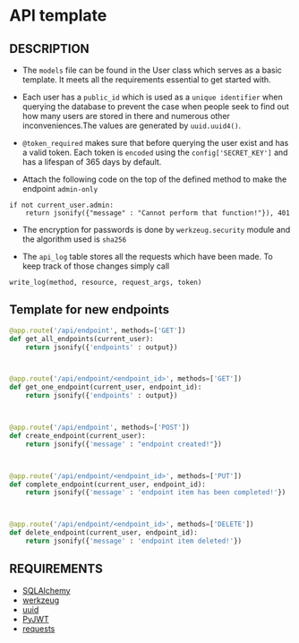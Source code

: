 # API template
## DESCRIPTION
- The `models` file can be found in the User class which serves as a 
basic template. It meets all the requirements essential to get started with.

- Each user has a `public_id` which is used as a `unique identifier` when querying
the database to prevent the case when people seek to find out how many users are 
stored in there and numerous other inconveniences.The values are generated
by `uuid.uuid4()`.

- `@token_required` makes sure that before querying the user exist and has a
valid token. Each token is `encoded` using the `config['SECRET_KEY']` and has
a lifespan of 365 days by default.

- Attach the following code on the top of the defined method to make 
the endpoint `admin-only`
```python3
if not current_user.admin:
    return jsonify({"message" : "Cannot perform that function!"}), 401
```

- The encryption for passwords is done by `werkzeug.security` module 
and the algorithm used is `sha256`

- The `api_log` table stores all the requests which have been made.
To keep track of those changes simply call
```
write_log(method, resource, request_args, token)
```

## Template for new endpoints
```python
@app.route('/api/endpoint', methods=['GET'])
def get_all_endpoints(current_user):
    return jsonify({'endpoints' : output})



@app.route('/api/endpoint/<endpoint_id>', methods=['GET'])
def get_one_endpoint(current_user, endpoint_id):
    return jsonify({'endpoints' : output})



@app.route('/api/endpoint', methods=['POST'])
def create_endpoint(current_user):
    return jsonify({'message' : "endpoint created!"})



@app.route('/api/endpoint/<endpoint_id>', methods=['PUT'])
def complete_endpoint(current_user, endpoint_id):
    return jsonify({'message' : 'endpoint item has been completed!'})



@app.route('/api/endpoint/<endpoint_id>', methods=['DELETE'])
def delete_endpoint(current_user, endpoint_id):
    return jsonify({'message' : 'endpoint item deleted!'})
```


## REQUIREMENTS
- [SQLAlchemy](https://flask-sqlalchemy.palletsprojects.com/en/2.x/)
- [werkzeug](https://werkzeug.palletsprojects.com/en/0.15.x/utils/#module-werkzeug.security)
- [uuid](https://docs.python.org/3.6/library/uuid.html)
- [PyJWT](https://github.com/GehirnInc/python-jwt)
- [requests]()
